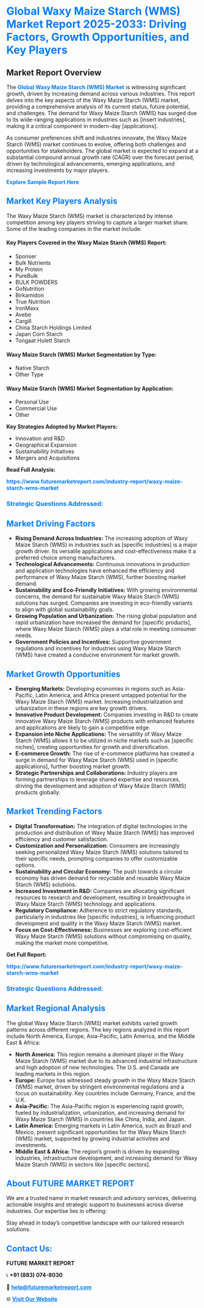 <h1 style="color: #007BFF;">Global Waxy Maize Starch (WMS) Market Report 2025-2033: Driving Factors, Growth Opportunities, and Key Players</h1>

<section id="overview">
<h2>Market Report Overview</h2>
<p>The <a href="https://www.futuremarketreport.com/industry-report/waxy-maize-starch-wms-market" style="color: #007BFF; text-decoration: none;"><strong>Global Waxy Maize Starch (WMS) Market</strong></a> is witnessing significant growth, driven by increasing demand across various industries. This report delves into the key aspects of the Waxy Maize Starch (WMS) market, providing a comprehensive analysis of its current status, future potential, and challenges. The demand for Waxy Maize Starch (WMS) has surged due to its wide-ranging applications in industries such as [insert industries], making it a critical component in modern-day [applications].</p>
<p>As consumer preferences shift and industries innovate, the Waxy Maize Starch (WMS) market continues to evolve, offering both challenges and opportunities for stakeholders. The global market is expected to expand at a substantial compound annual growth rate (CAGR) over the forecast period, driven by technological advancements, emerging applications, and increasing investments by major players.</p>
</section>

<section id="overview">
<p><a href="https://www.futuremarketreport.com/request-sample/reportId=52181" style="color: #007BFF; text-decoration: none;"><strong>Explore Sample Report Here</strong></a></p>
</section>

<section id="key-players">
<h2 style="color: #007BFF;">Market Key Players Analysis</h2>
<p>The Waxy Maize Starch (WMS) market is characterized by intense competition among key players striving to capture a larger market share. Some of the leading companies in the market include:</p>
<h4>Key Players Covered in the Waxy Maize Starch (WMS) Report:</h4>
<ul><li>Sponser</li><li>Bulk Nutrients</li><li>My Protein</li><li>PureBulk</li><li>BULK POWDERS</li><li>GoNutrition</li><li>Birkamidon</li><li>True Nutrition</li><li>IronMaxx</li><li>Avebe</li><li>Cargill</li><li>China Starch Holdings Limited</li><li>Japan Corn Starch</li><li>Tongaat Hulett Starch</li></ul>
<h4>Waxy Maize Starch (WMS) Market Segmentation by Type:</h4>
<ul><li>Native Starch</li><li>Other Type</li></ul>

<h4>Waxy Maize Starch (WMS) Market Segmentation by Application:</h4>
<ul><li>Personal Use</li><li>Commercial Use</li><li>Other</li></ul>
<p><strong>Key Strategies Adopted by Market Players:</strong></p>
<ul>
<li>Innovation and R&D</li>
<li>Geographical Expansion</li>
<li>Sustainability Initiatives</li>
<li>Mergers and Acquisitions</li>
</ul>
</section>

<section>
<p><strong>Read Full Analysis: </strong></p><a href="https://www.futuremarketreport.com/industry-report/waxy-maize-starch-wms-market" style="color: #007BFF; text-decoration: none;"><strong>https://www.futuremarketreport.com/industry-report/waxy-maize-starch-wms-market</strong></a>
<h3 style="color: #007BFF;">Strategic Questions Addressed:</h3>
</section>

<section id="driving-factors">
<h2 style="color: #007BFF;">Market Driving Factors</h2>
<ul>
<li><strong>Rising Demand Across Industries:</strong> The increasing adoption of Waxy Maize Starch (WMS) in industries such as [specific industries] is a major growth driver. Its versatile applications and cost-effectiveness make it a preferred choice among manufacturers.</li>
<li><strong>Technological Advancements:</strong> Continuous innovations in production and application technologies have enhanced the efficiency and performance of Waxy Maize Starch (WMS), further boosting market demand.</li>
<li><strong>Sustainability and Eco-Friendly Initiatives:</strong> With growing environmental concerns, the demand for sustainable Waxy Maize Starch (WMS) solutions has surged. Companies are investing in eco-friendly variants to align with global sustainability goals.</li>
<li><strong>Growing Population and Urbanization:</strong> The rising global population and rapid urbanization have increased the demand for [specific products], where Waxy Maize Starch (WMS) plays a vital role in meeting consumer needs.</li>
<li><strong>Government Policies and Incentives:</strong> Supportive government regulations and incentives for industries using Waxy Maize Starch (WMS) have created a conducive environment for market growth.</li>
</ul>
</section>

<section id="growth-opportunities">
<h2 style="color: #007BFF;">Market Growth Opportunities</h2>
<ul>
<li><strong>Emerging Markets:</strong> Developing economies in regions such as Asia-Pacific, Latin America, and Africa present untapped potential for the Waxy Maize Starch (WMS) market. Increasing industrialization and urbanization in these regions are key growth drivers.</li>
<li><strong>Innovative Product Development:</strong> Companies investing in R&D to create innovative Waxy Maize Starch (WMS) products with enhanced features and applications are likely to gain a competitive edge.</li>
<li><strong>Expansion into Niche Applications:</strong> The versatility of Waxy Maize Starch (WMS) allows it to be utilized in niche markets such as [specific niches], creating opportunities for growth and diversification.</li>
<li><strong>E-commerce Growth:</strong> The rise of e-commerce platforms has created a surge in demand for Waxy Maize Starch (WMS) used in [specific applications], further boosting market growth.</li>
<li><strong>Strategic Partnerships and Collaborations:</strong> Industry players are forming partnerships to leverage shared expertise and resources, driving the development and adoption of Waxy Maize Starch (WMS) products globally.</li>
</ul>
</section>

<section id="trending-factors">
<h2 style="color: #007BFF;">Market Trending Factors</h2>
<ul>
<li><strong>Digital Transformation:</strong> The integration of digital technologies in the production and distribution of Waxy Maize Starch (WMS) has improved efficiency and customer satisfaction.</li>
<li><strong>Customization and Personalization:</strong> Consumers are increasingly seeking personalized Waxy Maize Starch (WMS) solutions tailored to their specific needs, prompting companies to offer customizable options.</li>
<li><strong>Sustainability and Circular Economy:</strong> The push towards a circular economy has driven demand for recyclable and reusable Waxy Maize Starch (WMS) solutions.</li>
<li><strong>Increased Investment in R&D:</strong> Companies are allocating significant resources to research and development, resulting in breakthroughs in Waxy Maize Starch (WMS) technology and applications.</li>
<li><strong>Regulatory Compliance:</strong> Adherence to strict regulatory standards, particularly in industries like [specific industries], is influencing product development and quality in the Waxy Maize Starch (WMS) market.</li>
<li><strong>Focus on Cost-Effectiveness:</strong> Businesses are exploring cost-efficient Waxy Maize Starch (WMS) solutions without compromising on quality, making the market more competitive.</li>
</ul>
</section>

<section>
<p><strong>Get Full Report: </strong></p><a href="https://www.futuremarketreport.com/industry-report/waxy-maize-starch-wms-market" style="color: #007BFF; text-decoration: none;"><strong>https://www.futuremarketreport.com/industry-report/waxy-maize-starch-wms-market</strong></a>
<h3 style="color: #007BFF;">Strategic Questions Addressed:</h3>
</section>


<section id="regional-analysis">
<h2 style="color: #007BFF;">Market Regional Analysis</h2>
<p>The global Waxy Maize Starch (WMS) market exhibits varied growth patterns across different regions. The key regions analyzed in this report include North America, Europe, Asia-Pacific, Latin America, and the Middle East & Africa:</p>
<ul>
<li><strong>North America:</strong> This region remains a dominant player in the Waxy Maize Starch (WMS) market due to its advanced industrial infrastructure and high adoption of new technologies. The U.S. and Canada are leading markets in this region.</li>
<li><strong>Europe:</strong> Europe has witnessed steady growth in the Waxy Maize Starch (WMS) market, driven by stringent environmental regulations and a focus on sustainability. Key countries include Germany, France, and the U.K.</li>
<li><strong>Asia-Pacific:</strong> The Asia-Pacific region is experiencing rapid growth, fueled by industrialization, urbanization, and increasing demand for Waxy Maize Starch (WMS) in countries like China, India, and Japan.</li>
<li><strong>Latin America:</strong> Emerging markets in Latin America, such as Brazil and Mexico, present significant opportunities for the Waxy Maize Starch (WMS) market, supported by growing industrial activities and investments.</li>
<li><strong>Middle East & Africa:</strong> The region’s growth is driven by expanding industries, infrastructure development, and increasing demand for Waxy Maize Starch (WMS) in sectors like [specific sectors].</li>
</ul>
</section>

<footer>
<h2 style="color: #007BFF;">About FUTURE MARKET REPORT</h2>
<p>We are a trusted name in market research and advisory services, delivering actionable insights and strategic support to businesses across diverse industries. Our expertise lies in offering:</p>

<p>Stay ahead in today’s competitive landscape with our tailored research solutions.</p>

<h2 style="color: #007BFF;">Contact Us:</h2>
<p><strong>FUTURE MARKET REPORT</strong></p>
<p>📞 <strong>+91 (883) 074-8030</strong></p>
<p>📧 <strong><a href="mailto:help@futuremarketreport.com" style="color: #007BFF;">help@futuremarketreport.com</a></strong></p>
<p>🌐 <strong><a href="https://www.futuremarketreport.com/" style="color: #007BFF;">Visit Our Website</a></strong></p>
</footer>
